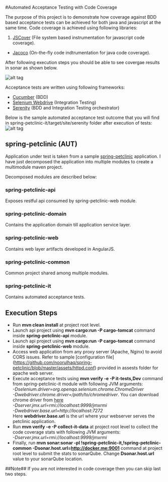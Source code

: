 #Automated Acceptance Testing with Code Coverage

The purpose of this project is to demonstrate how coverage against BDD based acceptance tests can be achieved for both java and javascript at the same time. Code coverage is achieved using following libraries:

1. [JSCover](http://tntim96.github.io/JSCover) (File system based instrumentation for javascript code coverage).
* [Jacoco](http://www.eclemma.org/jacoco) (On-the-fly code indtrumentation for java code coverage).

After following execution steps you should be able to see covergae results in sonar as shown below.

![alt tag](https://github.com/noorulhaq/spring-petclinic/blob/master/assets/sonar.png)

Acceptance tests are written using following frameworks:
* [Cucumber](https://cucumber.io/) (BDD) 
* [Selenium Webdrive](http://www.seleniumhq.org/projects/webdriver) (Integration Testing)
* [Serenity](http://www.thucydides.info/#/) (BDD and Integration Testing orchestrator)

Below is the sample automated acceptance test outcome that you will find in spring-petclinic-it/target/site/serenity folder after execution of tests:
![alt tag](https://github.com/noorulhaq/spring-petclinic/blob/master/assets/report.png) 

## spring-petclinic (AUT)
Application under test is taken from a sample [spring-petclinic](https://github.com/singularity-sg/spring-petclinic) application. I have just decomposed the application into multiple modules to create a multimodule maven project.

Decomposed modules are described below:

### spring-petclinic-api	
Exposes restful api consumed by spring-petclinic-web module.
### spring-petclinic-domain
Contains the application domain till application service layer.
### spring-petclinic-web
Contains web layer artifacts developed in AngularJS.
### spring-petclinic-common
Common project shared among multiple modules.
### spring-petclinic-it
Contains automated acceptance tests.

## Execution Steps
* Run __mvn clean install__ at project root level.
* Launch api project using __mvn cargo:run -P cargo-tomcat__ command inside __spring-petclinic-api__ module.
* Launch api project using __mvn cargo:run -P cargo-tomcat__ command inside __spring-petclinic-web__ module.
* Access web application from any proxy server (Apache, Nginx) to avoid CORS issues. Refer to sample [configuration file] (https://github.com/noorulhaq/spring-petclinic/blob/master/assets/httpd.conf) provided in assests folder for apache web server.
* Execute acceptance tests using __mvn verify -e -P it-tests,Dev__ command from spring-petclinic-it module with following JVM arguments:
<br/>*-Dselenium.driver=org.openqa.selenium.chrome.ChromeDriver*
<br/>*-Dwebdriver.chrome.driver=/path/to/chromedriver*. You can download chrome driver from  [here](https://sites.google.com/a/chromium.org/chromedriver/)
<br/>*-Dserver.jmx.url=rmi://localhost:9999/jmxrmi*
<br/>*-Dwebdriver.base.url=http://localhost:7272*
<br/> Here __webdriver.base.url__ is the url where your webserver serves the petclinic application.
* Run __mvn verify -e -P collect-it-data__ at project root level to collect the code coverage stats with following JVM arguments:
<br/>*-Dserver.jmx.url=rmi://localhost:9999/jmxrmi*
* Finally, run __mvn sonar:sonar -pl !spring-petclinic-it,!spring-petclinic-common  -Dsonar.host.url=http://docker.me:9001__ command at project root level to submit the stats to sonarQube. Change __Dsonar.host.url__ value to your sonarQube location.

##Note##
If you are not interested in code coverage then you can skip last two steps.

